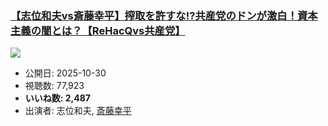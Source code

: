### [【志位和夫vs斎藤幸平】搾取を許すな!?共産党のドンが激白！資本主義の闇とは？【ReHacQvs共産党】](https://www.youtube.com/watch?v=ujLjyXg0n1A)
[![](https://img.youtube.com/vi/ujLjyXg0n1A/sddefault.jpg)](https://www.youtube.com/watch?v=ujLjyXg0n1A)
-   公開日: 2025-10-30
-   視聴数: 77,923
-   **いいね数: 2,487**
-   出演者: 志位和夫, [斎藤幸平](/rehacq_fan/people/斎藤幸平 "wikilink")

